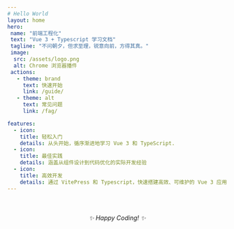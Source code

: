 ```yaml
---
# Hello World
layout: home
hero:
 name: "前端工程化"
 text: "Vue 3 + Typescript 学习文档"
 tagline: "不问朝夕，但求至理，锐意向前，方得其真。"
 image:
  src: /assets/logo.png
  alt: Chrome 浏览器播件
 actions:
   - theme: brand
     text: 快速开始
     link: /guide/
   - theme: alt
     text: 常见问题
     link: /fag/

features:
  - icon:
    title: 轻松入门
    details: 从头开始，循序渐进地学习 Vue 3 和 TypeScript.
  - icon:
    title: 最佳实践
    details: 涵盖从组件设计到代码优化的实际开发经验
  - icon:
    title: 高效开发
    details: 通过 VitePress 和 Typescript，快速搭建高效、可维护的 Vue 3 应用
---
```

 <div style="text-align: center; margin-top: 50px;">
<em>✨ Happy Coding! ✨</em>
</div>